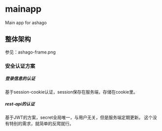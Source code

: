 # mainapp
Main app for ashago

## 整体架构
参见：ashago-frame.png

### 安全认证方案
##### 登录信息的认证
基于session-cookie认证，session保存在服务端，存储在cookie里。
##### rest-api的认证
基于JWT的方案，secret全局唯一，与用户无关，但是服务端定期更新。
这个没有特别的需求，就简单的反爬就行。
